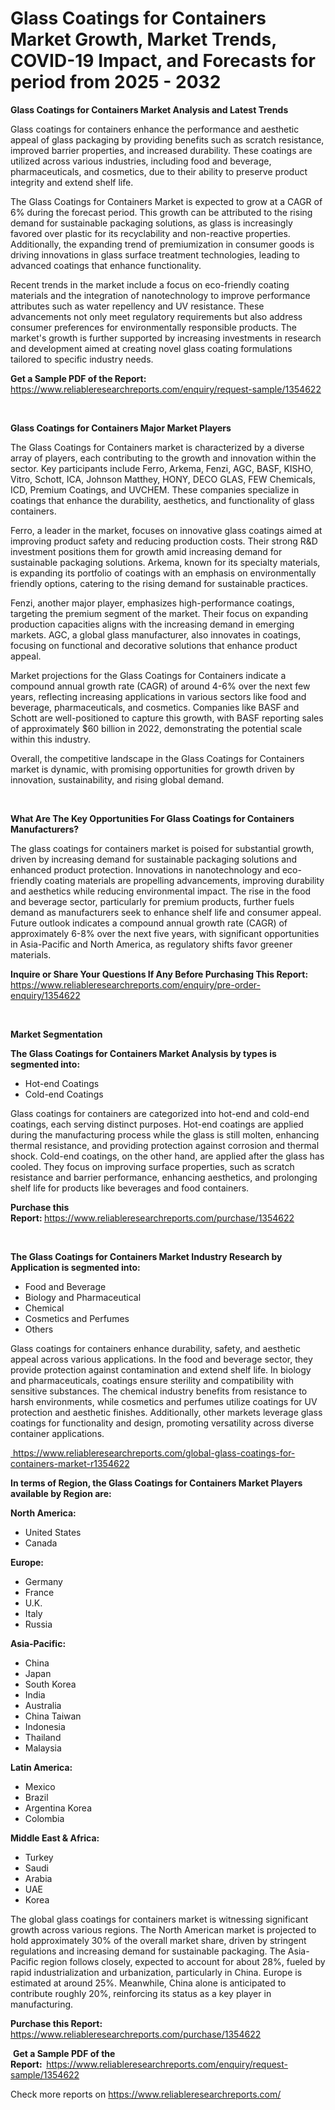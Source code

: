 <p><h1>Glass Coatings for Containers Market Growth, Market Trends, COVID-19 Impact, and Forecasts for period from 2025 - 2032</h1></p><p><strong>Glass Coatings for Containers Market Analysis and Latest Trends</strong></p>
<p><p>Glass coatings for containers enhance the performance and aesthetic appeal of glass packaging by providing benefits such as scratch resistance, improved barrier properties, and increased durability. These coatings are utilized across various industries, including food and beverage, pharmaceuticals, and cosmetics, due to their ability to preserve product integrity and extend shelf life.</p><p>The Glass Coatings for Containers Market is expected to grow at a CAGR of 6% during the forecast period. This growth can be attributed to the rising demand for sustainable packaging solutions, as glass is increasingly favored over plastic for its recyclability and non-reactive properties. Additionally, the expanding trend of premiumization in consumer goods is driving innovations in glass surface treatment technologies, leading to advanced coatings that enhance functionality.</p><p>Recent trends in the market include a focus on eco-friendly coating materials and the integration of nanotechnology to improve performance attributes such as water repellency and UV resistance. These advancements not only meet regulatory requirements but also address consumer preferences for environmentally responsible products. The market's growth is further supported by increasing investments in research and development aimed at creating novel glass coating formulations tailored to specific industry needs.</p></p>
<p><strong>Get a Sample PDF of the Report:&nbsp;</strong> <a href="https://www.reliableresearchreports.com/enquiry/request-sample/1354622?utm_campaign=2030&utm_medium=2&utm_source=Github&utm_content=ia&utm_term=04022025&utm_id=glass-coatings-for-containers">https://www.reliableresearchreports.com/enquiry/request-sample/1354622</a></p>
<p>&nbsp;</p>
<p><strong>Glass Coatings for Containers Major Market Players</strong></p>
<p><p>The Glass Coatings for Containers market is characterized by a diverse array of players, each contributing to the growth and innovation within the sector. Key participants include Ferro, Arkema, Fenzi, AGC, BASF, KISHO, Vitro, Schott, ICA, Johnson Matthey, HONY, DECO GLAS, FEW Chemicals, ICD, Premium Coatings, and UVCHEM. These companies specialize in coatings that enhance the durability, aesthetics, and functionality of glass containers.</p><p>Ferro, a leader in the market, focuses on innovative glass coatings aimed at improving product safety and reducing production costs. Their strong R&D investment positions them for growth amid increasing demand for sustainable packaging solutions. Arkema, known for its specialty materials, is expanding its portfolio of coatings with an emphasis on environmentally friendly options, catering to the rising demand for sustainable practices.</p><p>Fenzi, another major player, emphasizes high-performance coatings, targeting the premium segment of the market. Their focus on expanding production capacities aligns with the increasing demand in emerging markets. AGC, a global glass manufacturer, also innovates in coatings, focusing on functional and decorative solutions that enhance product appeal.</p><p>Market projections for the Glass Coatings for Containers indicate a compound annual growth rate (CAGR) of around 4-6% over the next few years, reflecting increasing applications in various sectors like food and beverage, pharmaceuticals, and cosmetics. Companies like BASF and Schott are well-positioned to capture this growth, with BASF reporting sales of approximately $60 billion in 2022, demonstrating the potential scale within this industry.</p><p>Overall, the competitive landscape in the Glass Coatings for Containers market is dynamic, with promising opportunities for growth driven by innovation, sustainability, and rising global demand.</p></p>
<p>&nbsp;</p>
<p><strong>What Are The Key Opportunities For Glass Coatings for Containers Manufacturers?</strong></p>
<p><p>The glass coatings for containers market is poised for substantial growth, driven by increasing demand for sustainable packaging solutions and enhanced product protection. Innovations in nanotechnology and eco-friendly coating materials are propelling advancements, improving durability and aesthetics while reducing environmental impact. The rise in the food and beverage sector, particularly for premium products, further fuels demand as manufacturers seek to enhance shelf life and consumer appeal. Future outlook indicates a compound annual growth rate (CAGR) of approximately 6-8% over the next five years, with significant opportunities in Asia-Pacific and North America, as regulatory shifts favor greener materials.</p></p>
<p><strong>Inquire or Share Your Questions If Any Before Purchasing This Report:</strong> <a href="https://www.reliableresearchreports.com/enquiry/pre-order-enquiry/1354622?utm_campaign=2030&utm_medium=2&utm_source=Github&utm_content=ia&utm_term=04022025&utm_id=glass-coatings-for-containers">https://www.reliableresearchreports.com/enquiry/pre-order-enquiry/1354622</a></p>
<p>&nbsp;</p>
<p><strong>Market Segmentation</strong></p>
<p><strong>The Glass Coatings for Containers Market Analysis by types is segmented into:</strong></p>
<p><ul><li>Hot-end Coatings</li><li>Cold-end Coatings</li></ul></p>
<p><p>Glass coatings for containers are categorized into hot-end and cold-end coatings, each serving distinct purposes. Hot-end coatings are applied during the manufacturing process while the glass is still molten, enhancing thermal resistance, and providing protection against corrosion and thermal shock. Cold-end coatings, on the other hand, are applied after the glass has cooled. They focus on improving surface properties, such as scratch resistance and barrier performance, enhancing aesthetics, and prolonging shelf life for products like beverages and food containers.</p></p>
<p><strong>Purchase this Report:&nbsp;</strong><a href="https://www.reliableresearchreports.com/purchase/1354622?utm_campaign=2030&utm_medium=2&utm_source=Github&utm_content=ia&utm_term=04022025&utm_id=glass-coatings-for-containers">https://www.reliableresearchreports.com/purchase/1354622</a></p>
<p>&nbsp;</p>
<p><strong>The Glass Coatings for Containers Market Industry Research by Application is segmented into:</strong></p>
<p><ul><li>Food and Beverage</li><li>Biology and Pharmaceutical</li><li>Chemical</li><li>Cosmetics and Perfumes</li><li>Others</li></ul></p>
<p><p>Glass coatings for containers enhance durability, safety, and aesthetic appeal across various applications. In the food and beverage sector, they provide protection against contamination and extend shelf life. In biology and pharmaceuticals, coatings ensure sterility and compatibility with sensitive substances. The chemical industry benefits from resistance to harsh environments, while cosmetics and perfumes utilize coatings for UV protection and aesthetic finishes. Additionally, other markets leverage glass coatings for functionality and design, promoting versatility across diverse container applications.</p></p>
<p><a href="https://www.reliableresearchreports.com/global-glass-coatings-for-containers-market-r1354622?utm_campaign=2030&utm_medium=2&utm_source=Github&utm_content=ia&utm_term=04022025&utm_id=glass-coatings-for-containers">&nbsp;https://www.reliableresearchreports.com/global-glass-coatings-for-containers-market-r1354622</a></p>
<p><strong>In terms of Region, the Glass Coatings for Containers Market Players available by Region are:</strong></p>
<p>
    <p> <strong> North America: </strong>
        <ul>
            <li>United States</li>
            <li>Canada</li>
        </ul>
        </p> 
    <p> <strong> Europe: </strong>
        <ul>
            <li>Germany</li>
            <li>France</li>
            <li>U.K.</li>
            <li>Italy</li>
            <li>Russia</li>
        </ul>
        </p> 
    <p> <strong> Asia-Pacific: </strong>
        <ul>
            <li>China</li>
            <li>Japan</li>
            <li>South Korea</li>
            <li>India</li>
            <li>Australia</li>
            <li>China Taiwan</li>
            <li>Indonesia</li>
            <li>Thailand</li>
            <li>Malaysia</li>
        </ul>
        </p> 
    <p> <strong> Latin America: </strong>
        <ul>
            <li>Mexico</li>
            <li>Brazil</li>
            <li>Argentina Korea</li>
            <li>Colombia</li>
        </ul>
        </p> 
    <p> <strong> Middle East & Africa: </strong>
        <ul>
            <li>Turkey</li>
            <li>Saudi</li>
            <li>Arabia</li>
            <li>UAE</li>
            <li>Korea</li>
        </ul>
    </p>
    </p>
<p><p>The global glass coatings for containers market is witnessing significant growth across various regions. The North American market is projected to hold approximately 30% of the overall market share, driven by stringent regulations and increasing demand for sustainable packaging. The Asia-Pacific region follows closely, expected to account for about 28%, fueled by rapid industrialization and urbanization, particularly in China. Europe is estimated at around 25%. Meanwhile, China alone is anticipated to contribute roughly 20%, reinforcing its status as a key player in manufacturing.</p></p>
<p><strong>Purchase this Report: </strong><a href="https://www.reliableresearchreports.com/purchase/1354622?utm_campaign=2030&utm_medium=2&utm_source=Github&utm_content=ia&utm_term=04022025&utm_id=glass-coatings-for-containers">https://www.reliableresearchreports.com/purchase/1354622</a></p>
<p>&nbsp;<strong>Get a Sample PDF of the Report:&nbsp;&nbsp;</strong><a href="https://www.reliableresearchreports.com/enquiry/request-sample/1354622?utm_campaign=2030&utm_medium=2&utm_source=Github&utm_content=ia&utm_term=04022025&utm_id=glass-coatings-for-containers">https://www.reliableresearchreports.com/enquiry/request-sample/1354622</a></p>
<p><strong></strong></p>
<p>Check more reports on <a href="https://www.reliableresearchreports.com/?utm_campaign=2030&utm_medium=2&utm_source=Github&utm_content=ia&utm_term=04022025&utm_id=glass-coatings-for-containers">https://www.reliableresearchreports.com/</a></p>